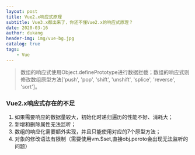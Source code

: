 ```yaml
---
layout: post
title: Vue2.x响应式原理
subtitle: Vue3.x都出来了，你还不懂Vue2.x的响应式原理？
date: 2020-03-16
author: dukang
header-img: img/vue-bg.jpg
catalog: true
tags: 
    - Vue
---
```




> 数组的响应式使用Object.definePrototype进行数据拦截；数组的响应式则修改数组原型方法['push', 'pop', 'shift', 'unshift', 'splice', 'reverse', 'sort']。



### Vue2.x响应式存在的不足

1. 如果需要响应的数据量较大，初始化时递归遍历的性能不好、消耗大；
2. 新增和删除属性无法监听；
3. 数组的响应化需要额外实现，并且只能使用对应的7个原型方法；
4. 对象的修改语法有限制（需要使用vm.$set,直接obj.peroto会出现无法监听的问题）

